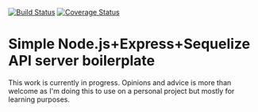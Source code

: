 [![Build Status](https://travis-ci.org/s1moe2/express-api-boilerplate.svg?branch=master)](https://travis-ci.org/s1moe2/express-api-boilerplate)
[![Coverage Status](https://coveralls.io/repos/github/s1moe2/express-api-boilerplate/badge.svg?branch=master)](https://coveralls.io/github/s1moe2/express-api-boilerplate?branch=master)

# Simple Node.js+Express+Sequelize API server boilerplate

This work is currently in progress. Opinions and advice is more than welcome as I'm doing this to use on a personal project but mostly for learning purposes.